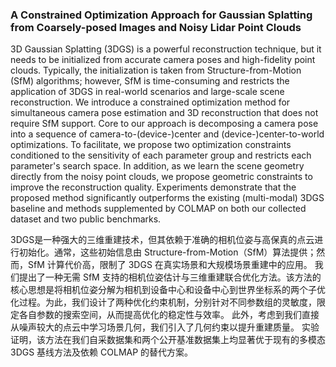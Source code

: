 ### A Constrained Optimization Approach for Gaussian Splatting from Coarsely-posed Images and Noisy Lidar Point Clouds

3D Gaussian Splatting (3DGS) is a powerful reconstruction technique, but it needs to be initialized from accurate camera poses and high-fidelity point clouds. Typically, the initialization is taken from Structure-from-Motion (SfM) algorithms; however, SfM is time-consuming and restricts the application of 3DGS in real-world scenarios and large-scale scene reconstruction. We introduce a constrained optimization method for simultaneous camera pose estimation and 3D reconstruction that does not require SfM support. Core to our approach is decomposing a camera pose into a sequence of camera-to-(device-)center and (device-)center-to-world optimizations. To facilitate, we propose two optimization constraints conditioned to the sensitivity of each parameter group and restricts each parameter's search space. In addition, as we learn the scene geometry directly from the noisy point clouds, we propose geometric constraints to improve the reconstruction quality. Experiments demonstrate that the proposed method significantly outperforms the existing (multi-modal) 3DGS baseline and methods supplemented by COLMAP on both our collected dataset and two public benchmarks.

3DGS是一种强大的三维重建技术，但其依赖于准确的相机位姿与高保真的点云进行初始化。通常，这些初始信息由 Structure-from-Motion（SfM）算法提供；然而，SfM 计算代价高，限制了 3DGS 在真实场景和大规模场景重建中的应用。
我们提出了一种无需 SfM 支持的相机位姿估计与三维重建联合优化方法。该方法的核心思想是将相机位姿分解为相机到设备中心和设备中心到世界坐标系的两个子优化过程。为此，我们设计了两种优化约束机制，分别针对不同参数组的灵敏度，限定各自参数的搜索空间，从而提高优化的稳定性与效率。
此外，考虑到我们直接从噪声较大的点云中学习场景几何，我们引入了几何约束以提升重建质量。
实验证明，该方法在我们自采数据集和两个公开基准数据集上均显著优于现有的多模态 3DGS 基线方法及依赖 COLMAP 的替代方案。
